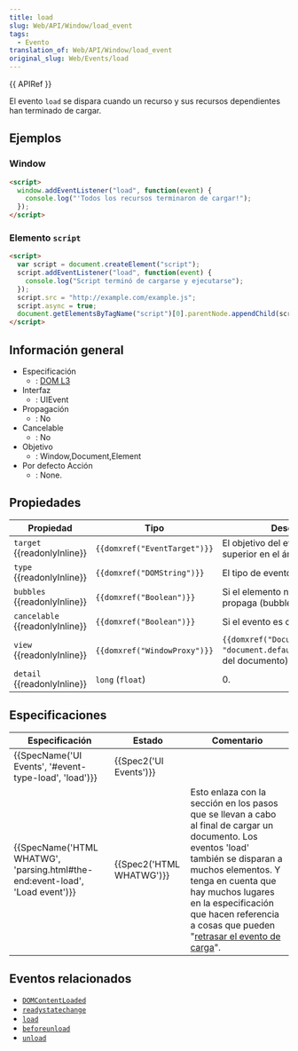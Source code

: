 ```yaml
---
title: load
slug: Web/API/Window/load_event
tags:
  - Evento
translation_of: Web/API/Window/load_event
original_slug: Web/Events/load
---
```


{{ APIRef }}

El evento `load` se dispara cuando un recurso y sus recursos dependientes han terminado de cargar.

## Ejemplos

### Window

```html
<script>
  window.addEventListener("load", function(event) {
    console.log("'Todos los recursos terminaron de cargar!");
  });
</script>
```

### Elemento `script`

```html
<script>
  var script = document.createElement("script");
  script.addEventListener("load", function(event) {
    console.log("Script terminó de cargarse y ejecutarse");
  });
  script.src = "http://example.com/example.js";
  script.async = true;
  document.getElementsByTagName("script")[0].parentNode.appendChild(script);
</script>
```

## Información general

- Especificación
  - : [DOM L3](http://www.w3.org/TR/DOM-Level-3-Events/#event-type-load)
- Interfaz
  - : UIEvent
- Propagación
  - : No
- Cancelable
  - : No
- Objetivo
  - : Window,Document,Element
- Por defecto Acción
  - : None.

## Propiedades

| Propiedad                             | Tipo                                   | Descripción                                                                                                 |
| ------------------------------------- | -------------------------------------- | ----------------------------------------------------------------------------------------------------------- |
| `target` {{readonlyInline}}     | `{{domxref("EventTarget")}}` | El objetivo del evento (el objetivo superior en el árbol DOM).                                              |
| `type` {{readonlyInline}}       | `{{domxref("DOMString")}}`     | El tipo de evento.                                                                                          |
| `bubbles` {{readonlyInline}}    | `{{domxref("Boolean")}}`         | Si el elemento normalmente se propaga (bubbles) o no.                                                       |
| `cancelable` {{readonlyInline}} | `{{domxref("Boolean")}}`         | Si el evento es cancelable o no.                                                                            |
| `view` {{readonlyInline}}       | `{{domxref("WindowProxy")}}` | `{{domxref("Document.defaultView", "document.defaultView")}}` (`window` del documento) |
| `detail` {{readonlyInline}}     | `long` (`float`)                       | 0.                                                                                                          |

## Especificaciones

| Especificación                                                                                       | Estado                           | Comentario                                                                                                                                                                                                                                                                                                                                                                |
| ---------------------------------------------------------------------------------------------------- | -------------------------------- | ------------------------------------------------------------------------------------------------------------------------------------------------------------------------------------------------------------------------------------------------------------------------------------------------------------------------------------------------------------------------- |
| {{SpecName('UI Events', '#event-type-load', 'load')}}                             | {{Spec2('UI Events')}}     |                                                                                                                                                                                                                                                                                                                                                                           |
| {{SpecName('HTML WHATWG', 'parsing.html#the-end:event-load', 'Load event')}} | {{Spec2('HTML WHATWG')}} | Esto enlaza con la sección en los pasos que se llevan a cabo al final de cargar un documento. Los eventos 'load' también se disparan a muchos elementos. Y tenga en cuenta que hay muchos lugares en la especificación que hacen referencia a cosas que pueden "[retrasar el evento de carga](https://html.spec.whatwg.org/multipage/parsing.html#delay-the-load-event)". |

## Eventos relacionados

- [`DOMContentLoaded`](/es/docs/Web/Reference/Events/DOMContentLoaded)
- [`readystatechange`](/es/docs/Web/Reference/Events/readystatechange)
- [`load`](/es/docs/Web/Reference/Events/load)
- [`beforeunload`](/es/docs/Web/Reference/Events/beforeunload)
- [`unload`](/es/docs/Web/Reference/Events/unload)

